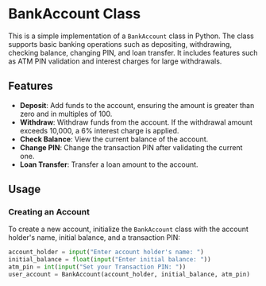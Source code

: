 # BankAccount Class

This is a simple implementation of a `BankAccount` class in Python. The class supports basic banking operations such as depositing, withdrawing, checking balance, changing PIN, and loan transfer. It includes features such as ATM PIN validation and interest charges for large withdrawals.

## Features

- **Deposit**: Add funds to the account, ensuring the amount is greater than zero and in multiples of 100.
- **Withdraw**: Withdraw funds from the account. If the withdrawal amount exceeds 10,000, a 6% interest charge is applied.
- **Check Balance**: View the current balance of the account.
- **Change PIN**: Change the transaction PIN after validating the current one.
- **Loan Transfer**: Transfer a loan amount to the account.

## Usage

### Creating an Account

To create a new account, initialize the `BankAccount` class with the account holder's name, initial balance, and a transaction PIN:

```python
account_holder = input("Enter account holder's name: ")
initial_balance = float(input("Enter initial balance: "))
atm_pin = int(input("Set your Transaction PIN: "))
user_account = BankAccount(account_holder, initial_balance, atm_pin)